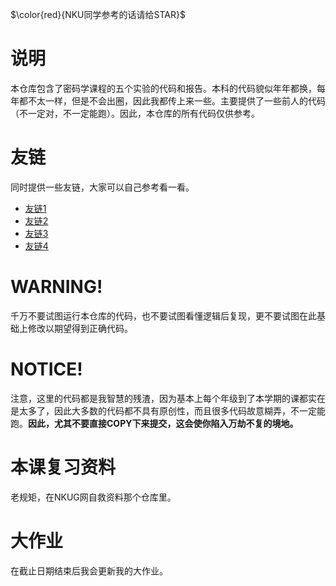 $\color{red}{NKU同学参考的话请给STAR}$
# 说明
本仓库包含了密码学课程的五个实验的代码和报告。本科的代码貌似年年都换，每年都不太一样，但是不会出圈，因此我都传上来一些。主要提供了一些前人的代码（不一定对，不一定能跑）。因此，本仓库的所有代码仅供参考。

# 友链
同时提供一些友链，大家可以自己参考看一看。
- [友链1](http://www.baidu.com)
- [友链2](http://www.baidu.com)
- [友链3](http://www.baidu.com)
- [友链4](http://www.baidu.com)

# WARNING!
千万不要试图运行本仓库的代码，也不要试图看懂逻辑后复现，更不要试图在此基础上修改以期望得到正确代码。

# NOTICE!
注意，这里的代码都是我智慧的残渣，因为基本上每个年级到了本学期的课都实在是太多了，因此大多数的代码都不具有原创性，而且很多代码故意糊弄，不一定能跑。**因此，尤其不要直接COPY下来提交，这会使你陷入万劫不复的境地。**

# 本课复习资料
老规矩，在NKUG网自救资料那个仓库里。

# 大作业
在截止日期结束后我会更新我的大作业。